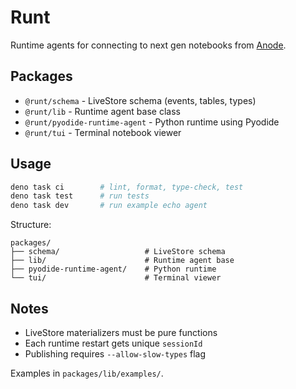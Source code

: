 # Runt

Runtime agents for connecting to next gen notebooks from
[Anode](https://github.com/rgbkrk/anode).

## Packages

- `@runt/schema` - LiveStore schema (events, tables, types)
- `@runt/lib` - Runtime agent base class
- `@runt/pyodide-runtime-agent` - Python runtime using Pyodide
- `@runt/tui` - Terminal notebook viewer

## Usage

```bash
deno task ci        # lint, format, type-check, test
deno task test      # run tests
deno task dev       # run example echo agent
```

Structure:

```
packages/
├── schema/                   # LiveStore schema
├── lib/                      # Runtime agent base
├── pyodide-runtime-agent/    # Python runtime
└── tui/                      # Terminal viewer
```

## Notes

- LiveStore materializers must be pure functions
- Each runtime restart gets unique `sessionId`
- Publishing requires `--allow-slow-types` flag

Examples in `packages/lib/examples/`.
